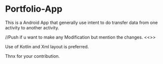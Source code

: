 # Portfolio-App
This is a Android App that generally use intent to do transfer data from one activity to another activity.

//Push if u want to make any Modification but mention the changes. <<<important>>>

Use of Kotlin and Xml layout is preferred.


Thnx for your contribution.

